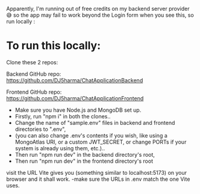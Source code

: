 Apparently, I'm running out of free credits on my backend server provider 😅 so the app may fail to work beyond the Login form when you see this, so run locally :

# To run this locally:

Clone these 2 repos:

Backend GitHub repo: https://github.com/DJ5harma/ChatApplicationBackend

Frontend GitHub repo: https://github.com/DJ5harma/ChatApplicationFrontend

- Make sure you have Node.js and MongoDB set up.
- Firstly, run "npm i" in both the clones..
- Change the name of "sample.env" files in backend and frontend directories to ".env", 
- (you can also change .env's contents if you wish, like using a MongoAtlas URI, or a custom JWT_SECRET, 
    or change PORTs if your system is already using them, etc.)..
- Then run "npm run dev" in the backend directory's root, 
- Then run "npm run dev" in the frontend directory's root

visit the URL Vite gives you (something similar to localhost:5173) on your browser and it shall work.
-make sure the URLs in .env match the one Vite uses.
